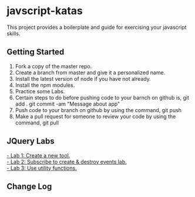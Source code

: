 # javscript-katas
This project provides a boilerplate and guide for exercising your javascript skills.

## Getting Started
1. Fork a copy of the master repo. 
2. Create a branch from master and give it a personalized name. 
3. Install the latest version of node if you have not already.
4. Install the npm modules.
5. Practice some Labs.
6. Certain steps to do before pushing code to your barnch on github is,
   git add .
   git commit -am "Message about app"
7. Push code to your branch on github by using the command,
   git push
8. Make a pull request for someone to review your code by using the command,
   git pull

## JQuery Labs
<a href="public/jquery/lab1/README.md"> 
	- Lab 1: Create a new tool.</a></br>
<a href="public/jquery/lab2/README.md">
	- Lab 2: Subscribe to create & destroy events lab.</a></br>
<a href="public/jquery/lab3/README.md">
	- Lab 3: Use utility functions.</a>

## Change Log